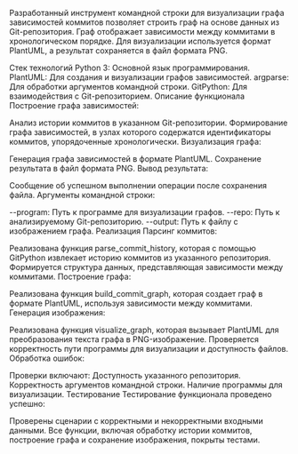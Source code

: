 Разработанный инструмент командной строки для визуализации графа зависимостей коммитов позволяет строить граф на основе данных из Git-репозитория. Граф отображает зависимости между коммитами в хронологическом порядке. Для визуализации используется формат PlantUML, а результат сохраняется в файл формата PNG.

Стек технологий
Python 3: Основной язык программирования.
PlantUML: Для создания и визуализации графов зависимостей.
argparse: Для обработки аргументов командной строки.
GitPython: Для взаимодействия с Git-репозиторием.
Описание функционала
Построение графа зависимостей:

Анализ истории коммитов в указанном Git-репозитории.
Формирование графа зависимостей, в узлах которого содержатся идентификаторы коммитов, упорядоченные хронологически.
Визуализация графа:

Генерация графа зависимостей в формате PlantUML.
Сохранение результата в файл формата PNG.
Вывод результата:

Сообщение об успешном выполнении операции после сохранения файла.
Аргументы командной строки:

--program: Путь к программе для визуализации графов.
--repo: Путь к анализируемому Git-репозиторию.
--output: Путь к файлу с изображением графа.
Реализация
Парсинг коммитов:

Реализована функция parse_commit_history, которая с помощью GitPython извлекает историю коммитов из указанного репозитория.
Формируется структура данных, представляющая зависимости между коммитами.
Построение графа:

Реализована функция build_commit_graph, которая создает граф в формате PlantUML, используя зависимости между коммитами.
Генерация изображения:

Реализована функция visualize_graph, которая вызывает PlantUML для преобразования текста графа в PNG-изображение.
Проверяется корректность пути программы для визуализации и доступность файлов.
Обработка ошибок:

Проверки включают:
Доступность указанного репозитория.
Корректность аргументов командной строки.
Наличие программы для визуализации.
Тестирование
Тестирование функционала проведено успешно:

Проверены сценарии с корректными и некорректными входными данными.
Все функции, включая обработку истории коммитов, построение графа и сохранение изображения, покрыты тестами.
